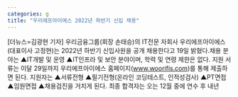 ```yaml
---
categories: g
title: "우리에프아이에스 2022년 하반기 신입 채용"
---
```

[더뉴스=김광현 기자] 우리금융그룹(회장 손태승)의 IT전문 자회사 우리에프아이에스(대표이사 고정현)는 2022년 하반기 신입사원을 공개 채용한다고 19일 밝혔다.채용 분야는 ▲IT개발 및 운영 ▲IT인프라 및 보안 분야이며, 학력 및 연령 제한은 없다. 지원 서류는 이달 29일까지 우리에프아이에스 홈페이지(www.woorifis.com)를 통해 제출하면 된다.									지원자는 ▲서류전형 ▲필기전형(온라인 코딩테스트, 인적성검사) ▲PT면접 ▲임원면접 ▲채용검진을 거치게 된다. 최종 합격자는 오는 12월 중에 연수 후 내년